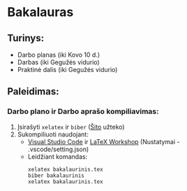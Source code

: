 # Bakalauras

## Turinys:

 * Darbo planas (iki Kovo 10 d.)
 * Darbas (iki Gegužės vidurio)
 * Praktinė dalis (iki Gegužės vidurio) 

## Paleidimas:

### Darbo plano ir Darbo aprašo kompiliavimas:
 1. Įsirašyti ```xelatex``` ir ```biber``` ([Šito](http://stefanocoretta.altervista.org/xelatex-linguistics/installation/) užteko)
 2. Sukompiliuoti naudojant: 
    - [Visual Studio Code](https://code.visualstudio.com/) ir [LaTeX Workshop](https://marketplace.visualstudio.com/items?itemName=James-Yu.latex-workshop) (Nustatymai - .vscode/setting.json)
    - Leidžiant komandas:
        ```	
        xelatex bakalaurinis.tex
        biber bakalaurinis
        xelatex bakalaurinis.tex
        ```